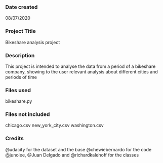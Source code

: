 ### Date created
08/07/2020

### Project Title
Bikeshare analysis project

### Description
This project is intended to analyse the data from a period of a bikeshare company, showing to the user relevant analysis about different cities and periods of time

### Files used
bikeshare.py

### Files not included
chicago.csv
new_york_city.csv
washington.csv

### Credits
@udacity for the dataset and the base
@chewiebernardo for the code
@junolee, @Juan Delgado and @richardkalehoff for the classes
